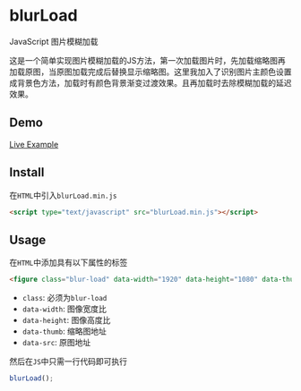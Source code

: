 # blurLoad
JavaScript 图片模糊加载

这是一个简单实现图片模糊加载的JS方法，第一次加载图片时，先加载缩略图再加载原图，当原图加载完成后替换显示缩略图。这里我加入了识别图片主颜色设置成背景色方法，加载时有颜色背景渐变过渡效果。且再加载时去除模糊加载的延迟效果。

## Demo
[Live Example](https://demo.ponull.com/blurLoad/ "Live Example")

## Install
在`HTML`中引入`blurLoad.min.js`
```html
<script type="text/javascript" src="blurLoad.min.js"></script>
```

## Usage
在`HTML`中添加具有以下属性的标签
```html
<figure class="blur-load" data-width="1920" data-height="1080" data-thumb="thumb.png" data-src="origin.png"></figure>
```

- `class`: 必须为`blur-load`
- `data-width`: 图像宽度比
- `data-height`: 图像高度比
- `data-thumb`: 缩略图地址
- `data-src`: 原图地址

然后在`JS`中只需一行代码即可执行
```javascript
blurLoad();
```